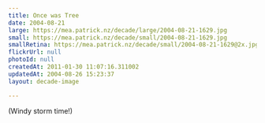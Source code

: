 ```yaml
---
title: Once was Tree
date: 2004-08-21
large: https://mea.patrick.nz/decade/large/2004-08-21-1629.jpg
small: https://mea.patrick.nz/decade/small/2004-08-21-1629.jpg
smallRetina: https://mea.patrick.nz/decade/small/2004-08-21-1629@2x.jpg
flickrUrl: null
photoId: null
createdAt: 2011-01-30 11:07:16.311002
updatedAt: 2004-08-26 15:23:37
layout: decade-image

---
```

(Windy storm time!)
